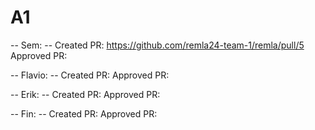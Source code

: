 # A1

-- Sem: --
Created PR: https://github.com/remla24-team-1/remla/pull/5
Approved PR: 

-- Flavio: --
Created PR: 
Approved PR: 

-- Erik: --
Created PR: 
Approved PR: 

-- Fin: --
Created PR: 
Approved PR: 
